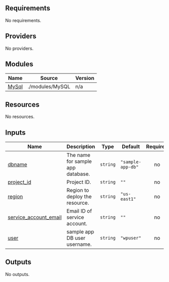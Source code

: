 <!-- BEGIN_TF_DOCS -->
## Requirements

No requirements.

## Providers

No providers.

## Modules

| Name | Source | Version |
|------|--------|---------|
| <a name="module_MySql"></a> [MySql](#module\_MySql) | ./modules/MySQL | n/a |

## Resources

No resources.

## Inputs

| Name | Description | Type | Default | Required |
|------|-------------|------|---------|:--------:|
| <a name="input_dbname"></a> [dbname](#input\_dbname) | The name for sample app database. | `string` | `"sample-app-db"` | no |
| <a name="input_project_id"></a> [project\_id](#input\_project\_id) | Project ID. | `string` | `""` | no |
| <a name="input_region"></a> [region](#input\_region) | Region to deploy the resource. | `string` | `"us-east1"` | no |
| <a name="input_service_account_email"></a> [service\_account\_email](#input\_service\_account\_email) | Email ID of service account. | `string` | `""` | no |
| <a name="input_user"></a> [user](#input\_user) | sample app DB user username. | `string` | `"wpuser"` | no |

## Outputs

No outputs.
<!-- END_TF_DOCS -->